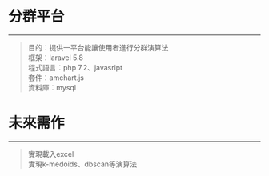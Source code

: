 # 分群平台
------
> 目的：提供一平台能讓使用者進行分群演算法<br> 
> 框架：laravel 5.8<br> 
> 程式語言：php 7.2、javasript<br> 
> 套件：amchart.js<br> 
> 資料庫：mysql<br> 

# 未來需作
---
> 實現載入excel<br> 
> 實現k-medoids、dbscan等演算法

